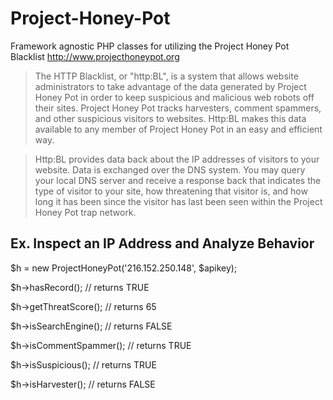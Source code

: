 Project-Honey-Pot
=================

Framework agnostic PHP classes for utilizing the Project Honey Pot Blacklist
http://www.projecthoneypot.org

>The HTTP Blacklist, or "http:BL", is a system that allows website administrators to take advantage of the data generated by Project Honey Pot in order to keep suspicious and malicious web robots off their sites. Project Honey Pot tracks harvesters, comment spammers, and other suspicious visitors to websites. Http:BL makes this data available to any member of Project Honey Pot in an easy and efficient way.

>Http:BL provides data back about the IP addresses of visitors to your website. Data is exchanged over the DNS system. You may query your local DNS server and receive a response back that indicates the type of visitor to your site, how threatening that visitor is, and how long it has been since the visitor has last been seen within the Project Honey Pot trap network.


Ex. Inspect an IP Address and Analyze Behavior
----------------------------------------------

$h = new ProjectHoneyPot('216.152.250.148', $apikey);

$h->hasRecord(); // returns TRUE

$h->getThreatScore(); // returns 65

$h->isSearchEngine(); // returns FALSE

$h->isCommentSpammer(); // returns TRUE

$h->isSuspicious(); // returns TRUE

$h->isHarvester(); // returns FALSE
